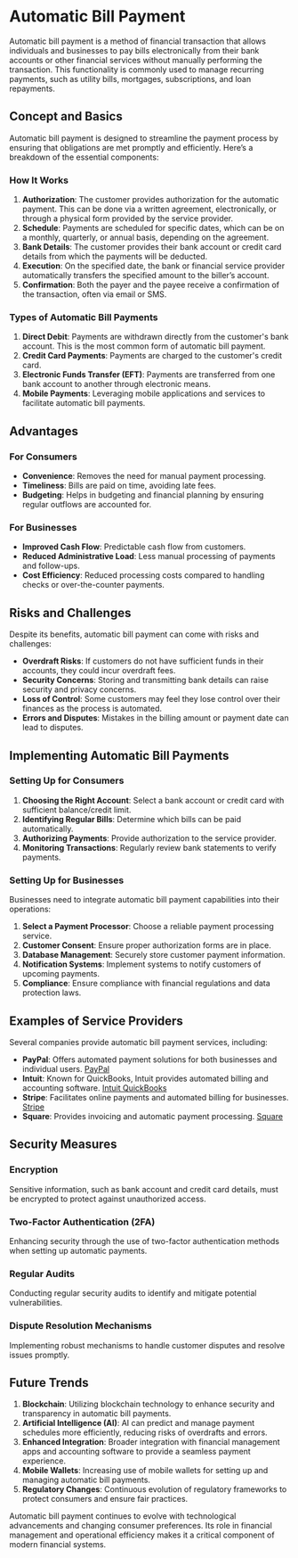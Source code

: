 # Automatic Bill Payment

Automatic bill payment is a method of financial transaction that allows individuals and businesses to pay bills electronically from their bank accounts or other financial services without manually performing the transaction. This functionality is commonly used to manage recurring payments, such as utility bills, mortgages, subscriptions, and loan repayments.

## Concept and Basics

Automatic bill payment is designed to streamline the payment process by ensuring that obligations are met promptly and efficiently. Here’s a breakdown of the essential components:

### How It Works

1. **Authorization**: The customer provides authorization for the automatic payment. This can be done via a written agreement, electronically, or through a physical form provided by the service provider.
2. **Schedule**: Payments are scheduled for specific dates, which can be on a monthly, quarterly, or annual basis, depending on the agreement.
3. **Bank Details**: The customer provides their bank account or credit card details from which the payments will be deducted.
4. **Execution**: On the specified date, the bank or financial service provider automatically transfers the specified amount to the biller’s account.
5. **Confirmation**: Both the payer and the payee receive a confirmation of the transaction, often via email or SMS.

### Types of Automatic Bill Payments

1. **Direct Debit**: Payments are withdrawn directly from the customer's bank account. This is the most common form of automatic bill payment.
2. **Credit Card Payments**: Payments are charged to the customer's credit card.
3. **Electronic Funds Transfer (EFT)**: Payments are transferred from one bank account to another through electronic means.
4. **Mobile Payments**: Leveraging mobile applications and services to facilitate automatic bill payments.

## Advantages

### For Consumers

- **Convenience**: Removes the need for manual payment processing.
- **Timeliness**: Bills are paid on time, avoiding late fees.
- **Budgeting**: Helps in budgeting and financial planning by ensuring regular outflows are accounted for.

### For Businesses

- **Improved Cash Flow**: Predictable cash flow from customers.
- **Reduced Administrative Load**: Less manual processing of payments and follow-ups.
- **Cost Efficiency**: Reduced processing costs compared to handling checks or over-the-counter payments.

## Risks and Challenges

Despite its benefits, automatic bill payment can come with risks and challenges:

- **Overdraft Risks**: If customers do not have sufficient funds in their accounts, they could incur overdraft fees.
- **Security Concerns**: Storing and transmitting bank details can raise security and privacy concerns.
- **Loss of Control**: Some customers may feel they lose control over their finances as the process is automated.
- **Errors and Disputes**: Mistakes in the billing amount or payment date can lead to disputes.

## Implementing Automatic Bill Payments

### Setting Up for Consumers

1. **Choosing the Right Account**: Select a bank account or credit card with sufficient balance/credit limit.
2. **Identifying Regular Bills**: Determine which bills can be paid automatically.
3. **Authorizing Payments**: Provide authorization to the service provider.
4. **Monitoring Transactions**: Regularly review bank statements to verify payments.

### Setting Up for Businesses

Businesses need to integrate automatic bill payment capabilities into their operations:

1. **Select a Payment Processor**: Choose a reliable payment processing service.
2. **Customer Consent**: Ensure proper authorization forms are in place.
3. **Database Management**: Securely store customer payment information.
4. **Notification Systems**: Implement systems to notify customers of upcoming payments.
5. **Compliance**: Ensure compliance with financial regulations and data protection laws.

## Examples of Service Providers

Several companies provide automatic bill payment services, including:

- **PayPal**: Offers automated payment solutions for both businesses and individual users. [PayPal](https://www.paypal.com)
- **Intuit**: Known for QuickBooks, Intuit provides automated billing and accounting software. [Intuit QuickBooks](https://quickbooks.intuit.com)
- **Stripe**: Facilitates online payments and automated billing for businesses. [Stripe](https://stripe.com)
- **Square**: Provides invoicing and automatic payment processing. [Square](https://squareup.com)

## Security Measures

### Encryption

Sensitive information, such as bank account and credit card details, must be encrypted to protect against unauthorized access.

### Two-Factor Authentication (2FA)

Enhancing security through the use of two-factor authentication methods when setting up automatic payments.

### Regular Audits

Conducting regular security audits to identify and mitigate potential vulnerabilities.

### Dispute Resolution Mechanisms

Implementing robust mechanisms to handle customer disputes and resolve issues promptly.

## Future Trends

1. **Blockchain**: Utilizing blockchain technology to enhance security and transparency in automatic bill payments.
2. **Artificial Intelligence (AI)**: AI can predict and manage payment schedules more efficiently, reducing risks of overdrafts and errors.
3. **Enhanced Integration**: Broader integration with financial management apps and accounting software to provide a seamless payment experience.
4. **Mobile Wallets**: Increasing use of mobile wallets for setting up and managing automatic bill payments.
5. **Regulatory Changes**: Continuous evolution of regulatory frameworks to protect consumers and ensure fair practices.

Automatic bill payment continues to evolve with technological advancements and changing consumer preferences. Its role in financial management and operational efficiency makes it a critical component of modern financial systems.